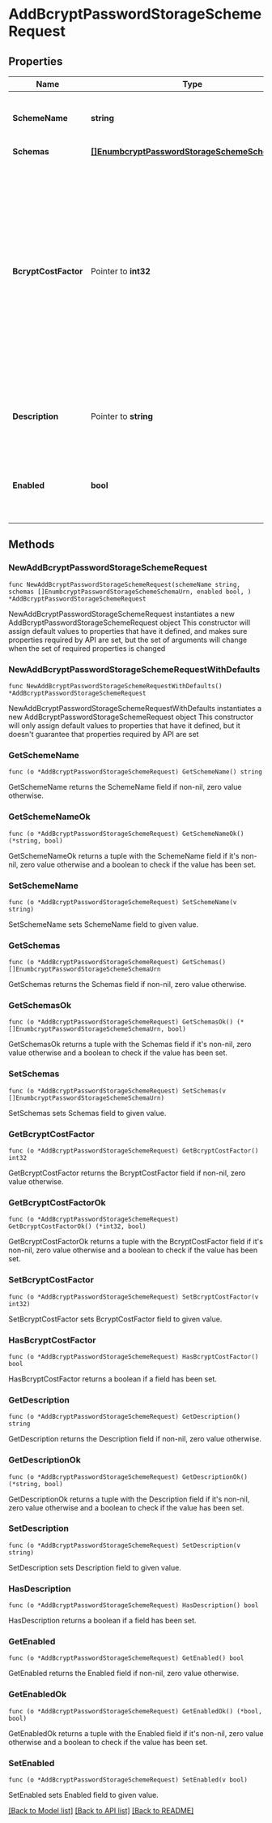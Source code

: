 # AddBcryptPasswordStorageSchemeRequest

## Properties

Name | Type | Description | Notes
------------ | ------------- | ------------- | -------------
**SchemeName** | **string** | Name of the new Password Storage Scheme | 
**Schemas** | [**[]EnumbcryptPasswordStorageSchemeSchemaUrn**](EnumbcryptPasswordStorageSchemeSchemaUrn.md) |  | 
**BcryptCostFactor** | Pointer to **int32** | Specifies the cost factor to use when encoding passwords with Bcrypt. A higher cost factor requires more processing to generate a password, which makes attacks against the password more expensive. | [optional] 
**Description** | Pointer to **string** | A description for this Password Storage Scheme | [optional] 
**Enabled** | **bool** | Indicates whether the Password Storage Scheme is enabled for use. | 

## Methods

### NewAddBcryptPasswordStorageSchemeRequest

`func NewAddBcryptPasswordStorageSchemeRequest(schemeName string, schemas []EnumbcryptPasswordStorageSchemeSchemaUrn, enabled bool, ) *AddBcryptPasswordStorageSchemeRequest`

NewAddBcryptPasswordStorageSchemeRequest instantiates a new AddBcryptPasswordStorageSchemeRequest object
This constructor will assign default values to properties that have it defined,
and makes sure properties required by API are set, but the set of arguments
will change when the set of required properties is changed

### NewAddBcryptPasswordStorageSchemeRequestWithDefaults

`func NewAddBcryptPasswordStorageSchemeRequestWithDefaults() *AddBcryptPasswordStorageSchemeRequest`

NewAddBcryptPasswordStorageSchemeRequestWithDefaults instantiates a new AddBcryptPasswordStorageSchemeRequest object
This constructor will only assign default values to properties that have it defined,
but it doesn't guarantee that properties required by API are set

### GetSchemeName

`func (o *AddBcryptPasswordStorageSchemeRequest) GetSchemeName() string`

GetSchemeName returns the SchemeName field if non-nil, zero value otherwise.

### GetSchemeNameOk

`func (o *AddBcryptPasswordStorageSchemeRequest) GetSchemeNameOk() (*string, bool)`

GetSchemeNameOk returns a tuple with the SchemeName field if it's non-nil, zero value otherwise
and a boolean to check if the value has been set.

### SetSchemeName

`func (o *AddBcryptPasswordStorageSchemeRequest) SetSchemeName(v string)`

SetSchemeName sets SchemeName field to given value.


### GetSchemas

`func (o *AddBcryptPasswordStorageSchemeRequest) GetSchemas() []EnumbcryptPasswordStorageSchemeSchemaUrn`

GetSchemas returns the Schemas field if non-nil, zero value otherwise.

### GetSchemasOk

`func (o *AddBcryptPasswordStorageSchemeRequest) GetSchemasOk() (*[]EnumbcryptPasswordStorageSchemeSchemaUrn, bool)`

GetSchemasOk returns a tuple with the Schemas field if it's non-nil, zero value otherwise
and a boolean to check if the value has been set.

### SetSchemas

`func (o *AddBcryptPasswordStorageSchemeRequest) SetSchemas(v []EnumbcryptPasswordStorageSchemeSchemaUrn)`

SetSchemas sets Schemas field to given value.


### GetBcryptCostFactor

`func (o *AddBcryptPasswordStorageSchemeRequest) GetBcryptCostFactor() int32`

GetBcryptCostFactor returns the BcryptCostFactor field if non-nil, zero value otherwise.

### GetBcryptCostFactorOk

`func (o *AddBcryptPasswordStorageSchemeRequest) GetBcryptCostFactorOk() (*int32, bool)`

GetBcryptCostFactorOk returns a tuple with the BcryptCostFactor field if it's non-nil, zero value otherwise
and a boolean to check if the value has been set.

### SetBcryptCostFactor

`func (o *AddBcryptPasswordStorageSchemeRequest) SetBcryptCostFactor(v int32)`

SetBcryptCostFactor sets BcryptCostFactor field to given value.

### HasBcryptCostFactor

`func (o *AddBcryptPasswordStorageSchemeRequest) HasBcryptCostFactor() bool`

HasBcryptCostFactor returns a boolean if a field has been set.

### GetDescription

`func (o *AddBcryptPasswordStorageSchemeRequest) GetDescription() string`

GetDescription returns the Description field if non-nil, zero value otherwise.

### GetDescriptionOk

`func (o *AddBcryptPasswordStorageSchemeRequest) GetDescriptionOk() (*string, bool)`

GetDescriptionOk returns a tuple with the Description field if it's non-nil, zero value otherwise
and a boolean to check if the value has been set.

### SetDescription

`func (o *AddBcryptPasswordStorageSchemeRequest) SetDescription(v string)`

SetDescription sets Description field to given value.

### HasDescription

`func (o *AddBcryptPasswordStorageSchemeRequest) HasDescription() bool`

HasDescription returns a boolean if a field has been set.

### GetEnabled

`func (o *AddBcryptPasswordStorageSchemeRequest) GetEnabled() bool`

GetEnabled returns the Enabled field if non-nil, zero value otherwise.

### GetEnabledOk

`func (o *AddBcryptPasswordStorageSchemeRequest) GetEnabledOk() (*bool, bool)`

GetEnabledOk returns a tuple with the Enabled field if it's non-nil, zero value otherwise
and a boolean to check if the value has been set.

### SetEnabled

`func (o *AddBcryptPasswordStorageSchemeRequest) SetEnabled(v bool)`

SetEnabled sets Enabled field to given value.



[[Back to Model list]](../README.md#documentation-for-models) [[Back to API list]](../README.md#documentation-for-api-endpoints) [[Back to README]](../README.md)


